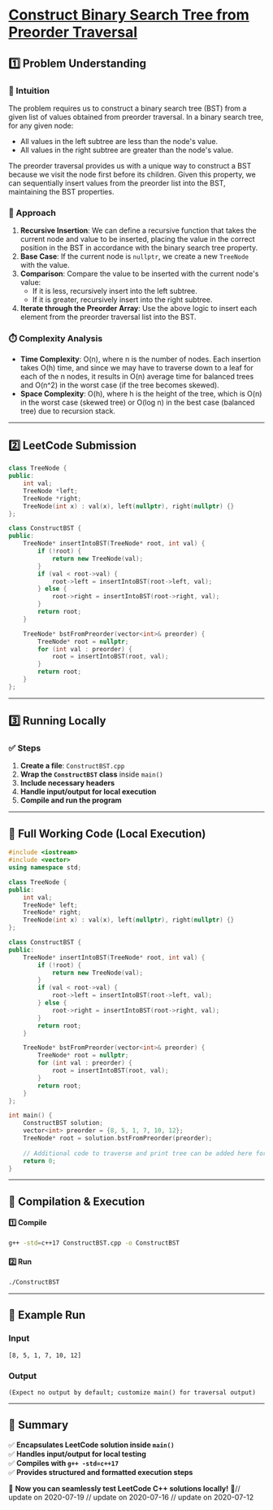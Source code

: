 # **[Construct Binary Search Tree from Preorder Traversal](https://leetcode.com/problems/construct-binary-search-tree-from-preorder-traversal/description/)**  

## **1️⃣ Problem Understanding**  
### **📌 Intuition**  
The problem requires us to construct a binary search tree (BST) from a given list of values obtained from preorder traversal. In a binary search tree, for any given node:
- All values in the left subtree are less than the node's value.
- All values in the right subtree are greater than the node's value.

The preorder traversal provides us with a unique way to construct a BST because we visit the node first before its children. Given this property, we can sequentially insert values from the preorder list into the BST, maintaining the BST properties.

### **🚀 Approach**  
1. **Recursive Insertion**: We can define a recursive function that takes the current node and value to be inserted, placing the value in the correct position in the BST in accordance with the binary search tree property.
2. **Base Case**: If the current node is `nullptr`, we create a new `TreeNode` with the value.
3. **Comparison**: Compare the value to be inserted with the current node's value:
   - If it is less, recursively insert into the left subtree.
   - If it is greater, recursively insert into the right subtree.
4. **Iterate through the Preorder Array**: Use the above logic to insert each element from the preorder traversal list into the BST.

### **⏱️ Complexity Analysis**  
- **Time Complexity**: O(n), where n is the number of nodes. Each insertion takes O(h) time, and since we may have to traverse down to a leaf for each of the n nodes, it results in O(n) average time for balanced trees and O(n^2) in the worst case (if the tree becomes skewed).
- **Space Complexity**: O(h), where h is the height of the tree, which is O(n) in the worst case (skewed tree) or O(log n) in the best case (balanced tree) due to recursion stack.

---  

## **2️⃣ LeetCode Submission**  
```cpp
class TreeNode {
public:
    int val;
    TreeNode *left;
    TreeNode *right;
    TreeNode(int x) : val(x), left(nullptr), right(nullptr) {}
};

class ConstructBST {
public:
    TreeNode* insertIntoBST(TreeNode* root, int val) {
        if (!root) {
            return new TreeNode(val);
        }
        if (val < root->val) {
            root->left = insertIntoBST(root->left, val);
        } else {
            root->right = insertIntoBST(root->right, val);
        }
        return root;
    }

    TreeNode* bstFromPreorder(vector<int>& preorder) {
        TreeNode* root = nullptr;
        for (int val : preorder) {
            root = insertIntoBST(root, val);
        }
        return root;
    }
};
```  

---  

## **3️⃣ Running Locally**  
### **✅ Steps**  
1. **Create a file**: `ConstructBST.cpp`  
2. **Wrap the `ConstructBST` class** inside `main()`  
3. **Include necessary headers**  
4. **Handle input/output for local execution**  
5. **Compile and run the program**  

---  

## **📝 Full Working Code (Local Execution)**  
```cpp
#include <iostream>
#include <vector>
using namespace std;

class TreeNode {
public:
    int val;
    TreeNode* left;
    TreeNode* right;
    TreeNode(int x) : val(x), left(nullptr), right(nullptr) {}
};

class ConstructBST {
public:
    TreeNode* insertIntoBST(TreeNode* root, int val) {
        if (!root) {
            return new TreeNode(val);
        }
        if (val < root->val) {
            root->left = insertIntoBST(root->left, val);
        } else {
            root->right = insertIntoBST(root->right, val);
        }
        return root;
    }

    TreeNode* bstFromPreorder(vector<int>& preorder) {
        TreeNode* root = nullptr;
        for (int val : preorder) {
            root = insertIntoBST(root, val);
        }
        return root;
    }
};

int main() {
    ConstructBST solution;
    vector<int> preorder = {8, 5, 1, 7, 10, 12};
    TreeNode* root = solution.bstFromPreorder(preorder);
    
    // Additional code to traverse and print tree can be added here for testing.
    return 0;
}
```  

---  

## **🔧 Compilation & Execution**  
#### **1️⃣ Compile**  
```bash
g++ -std=c++17 ConstructBST.cpp -o ConstructBST
```  

#### **2️⃣ Run**  
```bash
./ConstructBST
```  

---  

## **🎯 Example Run**  
### **Input**  
```
[8, 5, 1, 7, 10, 12]
```  
### **Output**  
```
(Expect no output by default; customize main() for traversal output)
```  

---  

## **📌 Summary**  
✅ **Encapsulates LeetCode solution inside `main()`**  
✅ **Handles input/output for local testing**  
✅ **Compiles with `g++ -std=c++17`**  
✅ **Provides structured and formatted execution steps**  

🚀 **Now you can seamlessly test LeetCode C++ solutions locally!** 🚀// update on 2020-07-19
// update on 2020-07-16
// update on 2020-07-12
